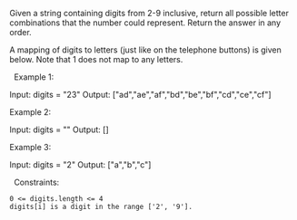 Given a string containing digits from 2-9 inclusive, return all possible letter combinations that the number could represent. Return the answer in any order.

A mapping of digits to letters (just like on the telephone buttons) is given below. Note that 1 does not map to any letters.

 
Example 1:

Input: digits = "23"
Output: ["ad","ae","af","bd","be","bf","cd","ce","cf"]


Example 2:

Input: digits = ""
Output: []


Example 3:

Input: digits = "2"
Output: ["a","b","c"]


 
Constraints:


	0 <= digits.length <= 4
	digits[i] is a digit in the range ['2', '9'].

